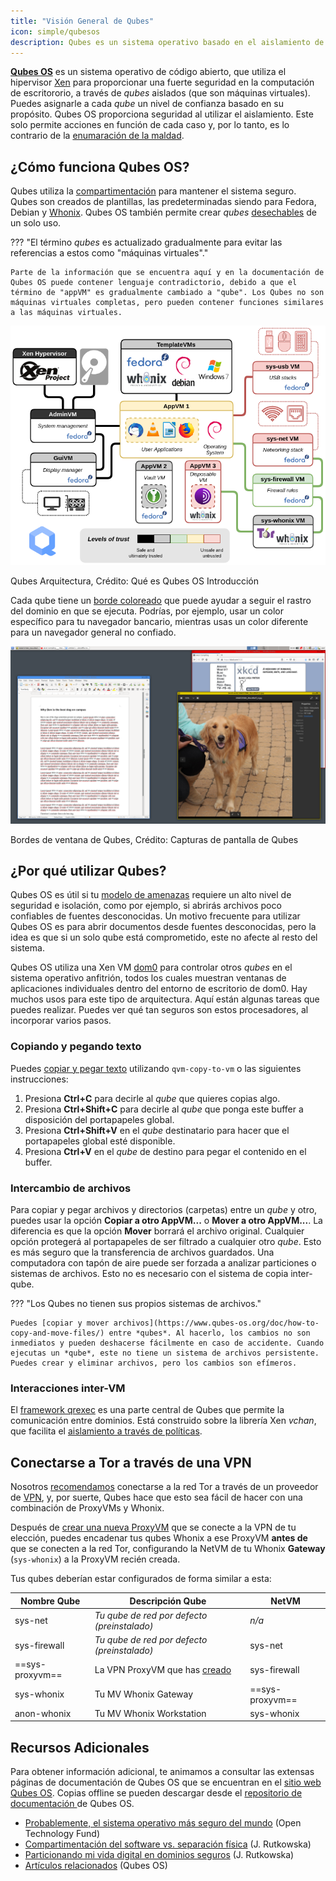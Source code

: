 ```yaml
---
title: "Visión General de Qubes"
icon: simple/qubesos
description: Qubes es un sistema operativo basado en el aislamiento de aplicaciones en *qubes* (formalmente, máquinas virtuales) para una mayor seguridad.
---
```


[**Qubes OS**](../desktop.md#qubes-os) es un sistema operativo de código abierto, que utiliza el hipervisor [Xen](https://en.wikipedia.org/wiki/Xen) para proporcionar una fuerte seguridad en la computación de escritororio, a través de *qubes* aislados (que son máquinas virtuales). Puedes asignarle a cada *qube* un nivel de confianza basado en su propósito. Qubes OS proporciona seguridad al utilizar el aislamiento. Este solo permite acciones en función de cada caso y, por lo tanto, es lo contrario de la [enumaración de la maldad](https://www.ranum.com/security/computer_security/editorials/dumb/).

## ¿Cómo funciona Qubes OS?

Qubes utiliza la [compartimentación](https://www.qubes-os.org/intro/) para mantener el sistema seguro. Qubes son creados de plantillas, las predeterminadas siendo para Fedora, Debian y [Whonix](../desktop.md#whonix). Qubes OS también permite crear *qubes* [desechables](https://www.qubes-os.org/doc/how-to-use-disposables/) de un solo uso.

??? "El término *qubes* es actualizado gradualmente para evitar las referencias a estos como "máquinas virtuales"."

    Parte de la información que se encuentra aquí y en la documentación de Qubes OS puede contener lenguaje contradictorio, debido a que el término de "appVM" es gradualmente cambiado a "qube". Los Qubes no son máquinas virtuales completas, pero pueden contener funciones similares a las máquinas virtuales.

![Arquitectura Qubes](../assets/img/qubes/qubes-trust-level-architecture.png)
<figcaption>Qubes Arquitectura, Crédito: Qué es Qubes OS Introducción</figcaption>

Cada qube tiene un [borde coloreado](https://www.qubes-os.org/screenshots/) que puede ayudar a seguir el rastro del dominio en que se ejecuta. Podrías, por ejemplo, usar un color específico para tu navegador bancario, mientras usas un color diferente para un navegador general no confiado.

![Borde coloreado](../assets/img/qubes/r4.0-xfce-three-domains-at-work.png)
<figcaption>Bordes de ventana de Qubes, Crédito: Capturas de pantalla de Qubes</figcaption>

## ¿Por qué utilizar Qubes?

Qubes OS es útil si tu [modelo de amenazas](../basics/threat-modeling.md) requiere un alto nivel de seguridad e isolación, como por ejemplo, si abrirás archivos poco confiables de fuentes desconocidas. Un motivo frecuente para utilizar Qubes OS es para abrir documentos desde fuentes desconocidas, pero la idea es que si un solo qube está comprometido, este no afecte al resto del sistema.

Qubes OS utiliza una Xen VM [dom0](https://wiki.xenproject.org/wiki/Dom0) para controlar otros *qubes* en el sistema operativo anfitrión, todos los cuales muestran ventanas de aplicaciones individuales dentro del entorno de escritorio de dom0. Hay muchos usos para este tipo de arquitectura. Aquí están algunas tareas que puedes realizar. Puedes ver qué tan seguros son estos procesadores, al incorporar varios pasos.

### Copiando y pegando texto

Puedes [copiar y pegar texto](https://www.qubes-os.org/doc/how-to-copy-and-paste-text/) utilizando `qvm-copy-to-vm` o las siguientes instrucciones:

1. Presiona **Ctrl+C** para decirle al *qube* que quieres copias algo.
2. Presiona **Ctrl+Shift+C** para decirle al *qube* que ponga este buffer a disposición del portapapeles global.
3. Presiona **Ctrl+Shift+V** en el *qube* destinatario para hacer que el portapapeles global esté disponible.
4. Presiona **Ctrl+V** en el *qube* de destino para pegar el contenido en el buffer.

### Intercambio de archivos

Para copiar y pegar archivos y directorios (carpetas) entre un *qube* y otro, puedes usar la opción **Copiar a otro AppVM...** o **Mover a otro AppVM...**. La diferencia es que la opción **Mover** borrará el archivo original. Cualquier opción protegerá al portapapeles de ser filtrado a cualquier otro *qube*. Esto es más seguro que la transferencia de archivos guardados. Una computadora con tapón de aire puede ser forzada a analizar particiones o sistemas de archivos. Esto no es necesario con el sistema de copia inter-qube.

??? "Los Qubes no tienen sus propios sistemas de archivos."

    Puedes [copiar y mover archivos](https://www.qubes-os.org/doc/how-to-copy-and-move-files/) entre *qubes*. Al hacerlo, los cambios no son inmediatos y pueden deshacerse fácilmente en caso de accidente. Cuando ejecutas un *qube*, este no tiene un sistema de archivos persistente. Puedes crear y eliminar archivos, pero los cambios son efímeros.

### Interacciones inter-VM

El [framework qrexec](https://www.qubes-os.org/doc/qrexec/) es una parte central de Qubes que permite la comunicación entre dominios. Está construido sobre la librería Xen *vchan*, que facilita el [aislamiento a través de políticas](https://www.qubes-os.org/news/2020/06/22/new-qrexec-policy-system/).

## Conectarse a Tor a través de una VPN

Nosotros [recomendamos](../advanced/tor-overview.md) conectarse a la red Tor a través de un proveedor de [VPN](../vpn.md), y, por suerte, Qubes hace que esto sea fácil de hacer con una combinación de ProxyVMs y Whonix.

Después de [crear una nueva ProxyVM](https://github.com/Qubes-Community/Contents/blob/master/docs/configuration/vpn.md) que se conecte a la VPN de tu elección, puedes encadenar tus qubes Whonix a ese ProxyVM **antes de** que se conecten a la red Tor, configurando la NetVM de tu Whonix **Gateway** (`sys-whonix`) a la ProxyVM recién creada.

Tus qubes deberían estar configurados de forma similar a esta:

| Nombre Qube     | Descripción Qube                                                                                                   | NetVM           |
| --------------- | ------------------------------------------------------------------------------------------------------------------ | --------------- |
| sys-net         | *Tu qube de red por defecto (preinstalado)*                                                                        | *n/a*           |
| sys-firewall    | *Tu qube de red por defecto (preinstalado)*                                                                        | sys-net         |
| ==sys-proxyvm== | La VPN ProxyVM que has [creado](https://github.com/Qubes-Community/Contents/blob/master/docs/configuration/vpn.md) | sys-firewall    |
| sys-whonix      | Tu MV Whonix Gateway                                                                                               | ==sys-proxyvm== |
| anon-whonix     | Tu MV Whonix Workstation                                                                                           | sys-whonix      |

## Recursos Adicionales

Para obtener información adicional, te animamos a consultar las extensas páginas de documentación de Qubes OS que se encuentran en el [sitio web Qubes OS](https://www.qubes-os.org/doc/). Copias offline se pueden descargar desde el [repositorio de documentación ](https://github.com/QubesOS/qubes-doc)de Qubes OS.

- [Probablemente, el sistema operativo más seguro del mundo](https://www.opentech.fund/news/qubes-os-arguably-the-worlds-most-secure-operating-system-motherboard/) (Open Technology Fund)
- [Compartimentación del software vs. separación física](https://invisiblethingslab.com/resources/2014/Software_compartmentalization_vs_physical_separation.pdf) (J. Rutkowska)
- [Particionando mi vida digital en dominios seguros](https://blog.invisiblethings.org/2011/03/13/partitioning-my-digital-life-into.html) (J. Rutkowska)
- [Artículos relacionados](https://www.qubes-os.org/news/categories/#articles) (Qubes OS)
